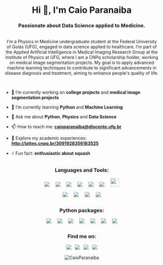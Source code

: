 <h1 align="center">Hi 👋, I'm Caio Paranaiba </h1>
<h3 align="center">Passionate about Data Science applied to Medicine. </h3>
<p align="center">
<br>
<text>
I'm a Physics in Medicine undergraduate student at the Federal University of Goiás (UFG), engaged in data science applied to healthcare. I'm part of the Applied Artificial Intelligence in Medical Imaging Research Group at the Institute of Physics at UFG, where I am a CNPq scholarship holder, working on medical image segmentation projects. My goal is to apply advanced machine learning techniques to contribute to significant advancements in disease diagnosis and treatment, aiming to enhance people's quality of life.</text>
</p>
<br>



- 🔭 I’m currently working on **college projects** and **medical image segmentation projects**
  
- 🌱 I’m currently learning **Python** and **Machine Learning**
- 💬 Ask me about **Python**, **Physics** and **Data Science**
- 📫 How to reach me: **caioparanaiba@discente.ufg.br**
- 📄 Explore my academic experiences: **http://lattes.cnpq.br/3091928356183525**
- ⚡ Fun fact: **enthusiastic about squash**

##

<h3 align="center">Languages and Tools:</h3>
<div display=inline">
<p align="center">
&nbsp;&nbsp;<img src="https://img.shields.io/badge/python-3670A0?style=for-the-badge&logo=python&logoColor=ffdd54" />&nbsp;&nbsp;
&nbsp;&nbsp;<img src="https://img.shields.io/badge/git-%23F05033.svg?style=for-the-badge&logo=git&logoColor=white" />&nbsp;&nbsp;
&nbsp;&nbsp;<img src="https://img.shields.io/badge/Visual%20Studio%20Code-0078d7.svg?style=for-the-badge&logo=visual-studio-code&logoColor=white" />&nbsp;&nbsp;
&nbsp;&nbsp;<img src="https://img.shields.io/badge/Spyder-838485?style=for-the-badge&logo=spyder%20ide&logoColor=maroon" />&nbsp;&nbsp;
&nbsp;&nbsp;<img src="https://img.shields.io/badge/Anaconda-%2344A833.svg?style=for-the-badge&logo=anaconda&logoColor=white" />&nbsp;&nbsp;
&nbsp;&nbsp;<img src="https://img.shields.io/badge/power_bi-F2C811?style=for-the-badge&logo=powerbi&logoColor=black" />&nbsp;&nbsp;
&nbsp;&nbsp;<img width="28" height="28" src="https://cdn.jsdelivr.net/gh/devicons/devicon@latest/icons/matlab/matlab-original.svg" />&nbsp;&nbsp;
</p>
<p align="center">
&nbsp;&nbsp;<img src="https://img.shields.io/badge/Linux-FCC624?style=for-the-badge&logo=linux&logoColor=black" />&nbsp;&nbsp;
&nbsp;&nbsp;<img src="https://img.shields.io/badge/Windows-0078D6?style=for-the-badge&logo=windows&logoColor=white" />&nbsp;&nbsp;
&nbsp;&nbsp;<img src="https://img.shields.io/badge/AWS-%23FF9900.svg?style=for-the-badge&logo=amazon-aws&logoColor=white" />&nbsp;&nbsp;
&nbsp;&nbsp;<img src="https://img.shields.io/badge/GoogleCloud-%234285F4.svg?style=for-the-badge&logo=google-cloud&logoColor=white" />&nbsp;&nbsp;
</p>
</div>

##

<h3 align="center">Python packages:</h3>
<div display=inline">
<p align="center">
&nbsp;&nbsp;<img src="https://img.shields.io/badge/pandas-%23150458.svg?style=for-the-badge&logo=pandas&logoColor=white" />&nbsp;&nbsp;
&nbsp;&nbsp;<img src="https://img.shields.io/badge/Matplotlib-%23ffffff.svg?style=for-the-badge&logo=Matplotlib&logoColor=black" />&nbsp;&nbsp;
&nbsp;&nbsp;<img src="https://img.shields.io/badge/numpy-%23013243.svg?style=for-the-badge&logo=numpy&logoColor=white" />&nbsp;&nbsp;
&nbsp;&nbsp;<img src="https://img.shields.io/badge/PyTorch-%23EE4C2C.svg?style=for-the-badge&logo=PyTorch&logoColor=white" />&nbsp;&nbsp;
&nbsp;&nbsp;<img src="https://img.shields.io/badge/TensorFlow-%23FF6F00.svg?style=for-the-badge&logo=TensorFlow&logoColor=white" />&nbsp;&nbsp;
&nbsp;&nbsp;<img src="https://img.shields.io/badge/Keras-%23D00000.svg?style=for-the-badge&logo=Keras&logoColor=white" />&nbsp;&nbsp;
&nbsp;&nbsp;<img src="https://img.shields.io/badge/flask-%23000.svg?style=for-the-badge&logo=flask&logoColor=white" />&nbsp;&nbsp;
</p>
</div>

##

<h3 align="center">Find me on:</h3>
<div display=inline">
<p align="center">
<a href="https://github.com/CaioParanaiba"><img src="https://img.shields.io/badge/github-%23121011.svg?style=for-the-badge&logo=github&logoColor=white" /></a>&nbsp;&nbsp;
<a href="https://www.linkedin.com/in/caio-paranaiba-4082b6226/"><img src="https://img.shields.io/badge/linkedin-%230077B5.svg?style=for-the-badge&logo=linkedin&logoColor=white" /></a>&nbsp;&nbsp;
<a href="https://www.instagram.com/caio_paranaiba/"><img src="https://img.shields.io/badge/Instagram-%23E4405F.svg?style=for-the-badge&logo=Instagram&logoColor=white" /></a>&nbsp;&nbsp;
<a href="https://medium.com/@caioparanaiba"><img src="https://img.shields.io/badge/Medium-12100E?style=for-the-badge&logo=medium&logoColor=white" /></a>
</p>
</div>

<!--
<p align="center">
<img src="https://github-readme-stats.vercel.app/api/top-langs/?username=CaioParanaiba&layout=compact&theme=outrun" alt="CaioParanaiba" />
</p>
-->
<p align="center">
<img src="https://github-readme-stats.vercel.app/api?username=CaioParanaiba&show_icons=true&theme=outrun" alt="CaioParanaiba" />
</p>




<!--
**CaioParanaiba/CaioParanaiba** is a ✨ _special_ ✨ repository because its `README.md` (this file) appears on your GitHub profile.

Here are some ideas to get you started:

- 🔭 I’m currently working on ...
- 🌱 I’m currently learning ...
- 👯 I’m looking to collaborate on ...
- 🤔 I’m looking for help with ...
- 💬 Ask me about ...
- 📫 How to reach me: ...
- 😄 Pronouns: ...
- ⚡ Fun fact: ...
-->
